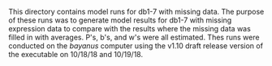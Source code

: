 This directory contains model runs for db1-7 with missing data. The purpose of these runs was to generate model results for db1-7 with missing expression data to compare with the results where the missing data was filled in with averages. P's, b's, and w's were all estimated. Thes runs were conducted on the _bayanus_ computer using the v1.10 draft release version of the executable on 10/18/18 and 10/19/18.
